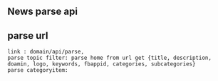 ## News parse api




## parse url


```parse api
link : domain/api/parse,
parse topic filter: parse home from url get {title, description, doamin, logo, keywords, fbappid, categories, subcategories}
parse categoryitem: 
```